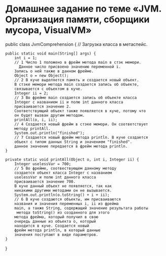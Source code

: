 # Домашнее задание по теме «JVM. Организация памяти, сборщики мусора, VisualVM»

public class JvmComprehension {  // Загрузка класса в метаспейс.

    public static void main(String[] args) { 
        int i = 1;                      
		// 1 Число 1 положено в фрейм метода main в стэк мемори.
          Данное число присвоено значению переменной i.
		Запись о ней также в данном фрейме.
        Object o = new Object();        
		// 2 В куче выделяется память и создается новый объект.
        В стэке мемори метода main создается запись об объекте, 
        связывается с объектом в куче.
        Integer ii = 2;                 
		// 3 Во фрейме main создается запись об объекте класса 
		Integer с названием ii и полю int данного класса 
		присваивается значение 2. 
		Соответствующий объект также появляется в куче, потому что
		он будет вызван другим методом.
        printAll(o, i, ii);             
		// 4 Создается новый фрейм в стэке мемори. Он соответствует 
		методу printAll.
        System.out.println("finished"); 
		// 7 Создается новый фрейм метода println. В куче создается 
		объект с типом данных String и значением "finished". 
	    данное значение передается в фрейм метода println.
    }

    private static void printAll(Object o, int i, Integer ii) {
        Integer uselessVar = 700;                  
		// 5 Во фрейме, соотвествующем данному методу 
		создается объект класса Integer с названием 
		uselessVar и полю int данного класса 
		присваивается значение 700. 
		В куче данный объект не появляется, так как 
		никакими другими методами он не вызывается.
        System.out.println(o.toString() + i + ii);  
		// 6 В куче создаются объекты, им присваиваются 
	    названия и значения переменных i, ii из фрейма 
		main, а также String, содержащий значение результата работы 
		 метода toString() из созданного для этого 
		метода фрейма, который получил в свою 
		очередь данные из объекта о, который 
		находится в куче. Создается новый 
		фрейм метода println, в который данные 
		значения поступают в виде параметров.  
    }
}








